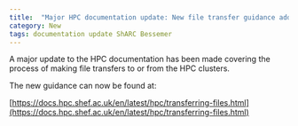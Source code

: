 ```yaml
---
title:  "Major HPC documentation update: New file transfer guidance added!"
category: New
tags: documentation update ShARC Bessemer
---
```


A major update to the HPC documentation has been made covering the process of 
making file transfers to or from the HPC clusters.

The new guidance can now be found at:

[https://docs.hpc.shef.ac.uk/en/latest/hpc/transferring-files.html](https://docs.hpc.shef.ac.uk/en/latest/hpc/transferring-files.html)
